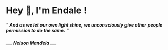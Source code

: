 <h1 title="head"> Hey 👋, I'm Endale !</h1>

**<h5><i>" And as we let our own light shine, we unconsciously give other people permission to do the same. "</i></h5>**

*<b>___ Nelson Mandela ___</b>*
